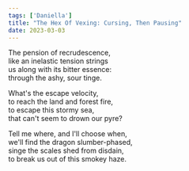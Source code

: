```yaml
---
tags: ['Daniella']
title: "The Hex Of Vexing: Cursing, Then Pausing"
date: 2023-03-03
---
```


The pension of recrudescence,  
like an inelastic tension strings  
us along with its bitter essence:  
through the ashy, sour tinge.

What's the escape velocity,  
to reach the land and forest fire,  
to escape this stormy sea,  
that can't seem to drown our pyre?

Tell me where, and I'll choose when,  
we'll find the dragon slumber-phased,  
singe the scales shed from disdain,  
to break us out of this smokey haze.  
